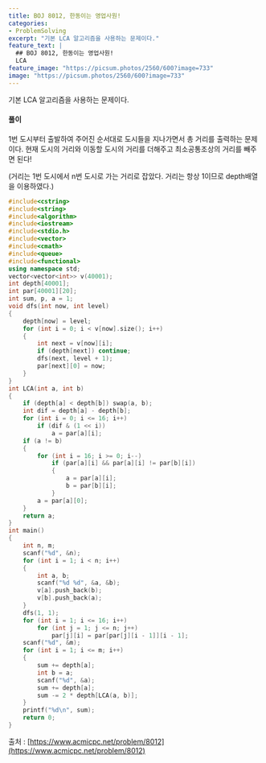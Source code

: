 ```yaml
---
title: BOJ 8012, 한동이는 영업사원!
categories:
- ProblemSolving
excerpt: "기본 LCA 알고리즘을 사용하는 문제이다."
feature_text: |
  ## BOJ 8012, 한동이는 영업사원!
  LCA
feature_image: "https://picsum.photos/2560/600?image=733"
image: "https://picsum.photos/2560/600?image=733"
---
```


기본 LCA 알고리즘을 사용하는 문제이다.


<h4>풀이</h4> 

1번 도시부터 출발하여 주어진 순서대로 도시들을 지나가면서 총 거리를 출력하는 문제이다. 현재 도시의 거리와 이동할 도시의 거리를 더해주고 최소공통조상의 거리를 빼주면 된다!

(거리는 1번 도시에서 n번 도시로 가는 거리로 잡았다. 거리는 항상 1이므로 depth배열을 이용하였다.)
​
```c++
#include<cstring>
#include<string>
#include<algorithm>
#include<iostream>
#include<stdio.h>
#include<vector>
#include<cmath>
#include<queue>
#include<functional>
using namespace std;
vector<vector<int>> v(40001);
int depth[40001];
int par[40001][20];
int sum, p, a = 1;
void dfs(int now, int level)
{
	depth[now] = level;
	for (int i = 0; i < v[now].size(); i++)
	{
		int next = v[now][i];
		if (depth[next]) continue;
		dfs(next, level + 1);
		par[next][0] = now;
	}
}
int LCA(int a, int b)
{
	if (depth[a] < depth[b]) swap(a, b);
	int dif = depth[a] - depth[b];
	for (int i = 0; i <= 16; i++)
		if (dif & (1 << i))
			a = par[a][i];
	if (a != b)
	{
		for (int i = 16; i >= 0; i--)
			if (par[a][i] && par[a][i] != par[b][i])
			{
				a = par[a][i];
				b = par[b][i];
			}
		a = par[a][0];
	}
	return a;
}
int main()
{
	int n, m;
	scanf("%d", &n);
	for (int i = 1; i < n; i++)
	{
		int a, b;
		scanf("%d %d", &a, &b);
		v[a].push_back(b);
		v[b].push_back(a);
	}
	dfs(1, 1);
	for (int i = 1; i <= 16; i++)
		for (int j = 1; j <= n; j++)
			par[j][i] = par[par[j][i - 1]][i - 1];
	scanf("%d", &m);
	for (int i = 1; i <= m; i++)
	{
		sum += depth[a];
		int b = a;
		scanf("%d", &a);
		sum += depth[a];
		sum -= 2 * depth[LCA(a, b)];
	}
	printf("%d\n", sum);
	return 0;
}
```

출처 : [https://www.acmicpc.net/problem/8012](https://www.acmicpc.net/problem/8012)